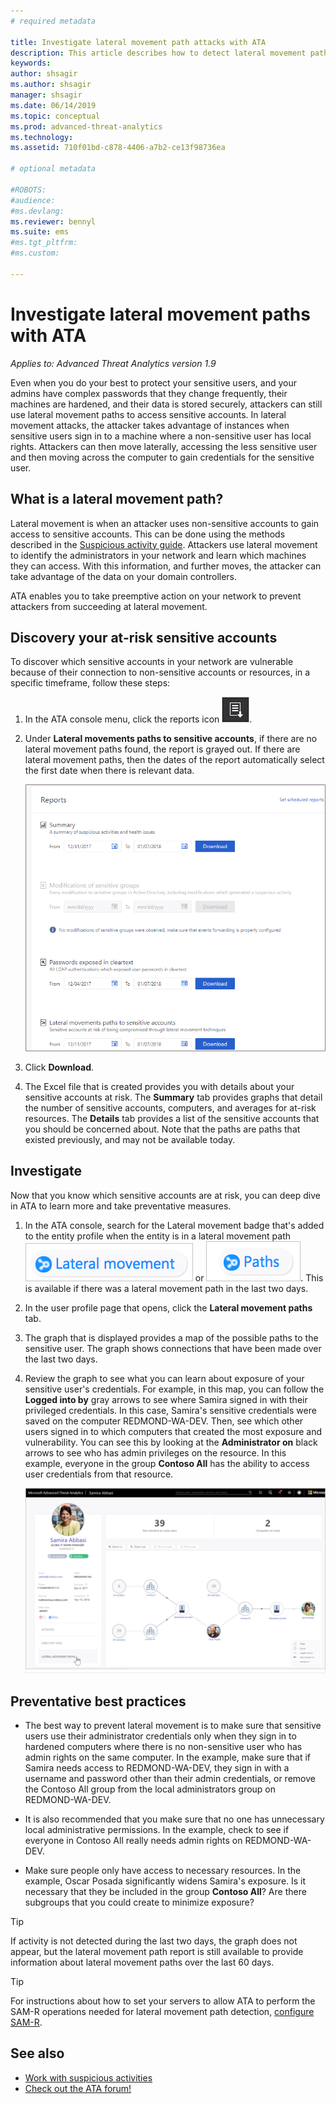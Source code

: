 ```yaml
---
# required metadata

title: Investigate lateral movement path attacks with ATA
description: This article describes how to detect lateral movement path attacks with Advanced Threat Analytics (ATA).
keywords:
author: shsagir
ms.author: shsagir
manager: shsagir
ms.date: 06/14/2019
ms.topic: conceptual
ms.prod: advanced-threat-analytics
ms.technology:
ms.assetid: 710f01bd-c878-4406-a7b2-ce13f98736ea

# optional metadata

#ROBOTS:
#audience:
#ms.devlang:
ms.reviewer: bennyl
ms.suite: ems
#ms.tgt_pltfrm:
#ms.custom:

---
```


# Investigate lateral movement paths with ATA


*Applies to: Advanced Threat Analytics version 1.9*

Even when you do your best to protect your sensitive users, and your admins have complex passwords that they change frequently, their machines are hardened, and their data is stored securely, attackers can still use lateral movement paths to access sensitive accounts. In lateral movement attacks, the attacker takes advantage of instances when sensitive users sign in to a machine where a non-sensitive user has local rights. Attackers can then move laterally, accessing the less sensitive user and then moving across the computer to gain credentials for the sensitive user. 

## What is a lateral movement path?

Lateral movement is when an attacker uses non-sensitive accounts to gain access to sensitive accounts. This can be done using the methods described in the [Suspicious activity guide](suspicious-activity-guide.md). Attackers use lateral movement to identify the administrators in your network and learn which machines they can access. With this information, and further moves, the attacker can take advantage of the data on your domain controllers. 

ATA enables you to take preemptive action on your network to prevent attackers from succeeding at lateral movement.

## Discovery your at-risk sensitive accounts

To discover which sensitive accounts in your network are vulnerable because of their connection to non-sensitive accounts or resources, in a specific timeframe, follow these steps: 

1. In the ATA console menu, click the reports icon ![reports icon](media/ata-report-icon.png).

2. Under **Lateral movements paths to sensitive accounts**, if there are no lateral movement paths found, the report is grayed out. If there are lateral movement paths, then the dates of the report automatically select the first date when there is relevant data. 

   ![reports](media/reports.png)

3. Click **Download**.

4. The Excel file that is created provides you with details about your sensitive accounts at risk. The **Summary** tab provides graphs that detail the number of sensitive accounts, computers, and averages for at-risk resources. The **Details** tab provides a list of the sensitive accounts that you should be concerned about. Note that the paths are paths that existed previously, and may not be available today.


## Investigate

Now that you know which sensitive accounts are at risk, you can deep dive in ATA to learn more and take preventative measures.

1. In the ATA console, search for the Lateral movement badge that's added to the entity profile when the entity is in a lateral movement path ![lateral icon](media/lateral-movement-icon.png) or ![path icon](media/paths-icon.png). This is available if there was a lateral movement path in the last two days.

2. In the user profile page that opens, click the **Lateral movement paths** tab.

3. The graph that is displayed provides a map of the possible paths to the sensitive user. The graph shows connections that have been made over the last two days.

4. Review the graph to see what you can learn about exposure of your sensitive user's credentials. For example, in this map, you can follow the **Logged into by** gray arrows to see where Samira signed in with their privileged credentials. In this case, Samira's sensitive credentials were saved on the computer REDMOND-WA-DEV. Then, see which other users signed in to which computers that created the most exposure and vulnerability. You can see this by looking at the **Administrator on** black arrows to see who has admin privileges on the resource. In this example, everyone in the group **Contoso All** has the ability to access user credentials from that resource.  

   ![User profile lateral movement paths](media/user-profile-lateral-movement-paths.png)


## Preventative best practices

- The best way to prevent lateral movement is to make sure that sensitive users use their administrator credentials only when they sign in to hardened computers where there is no non-sensitive user who has admin rights on the same computer. In the example, make sure that if Samira needs access to REDMOND-WA-DEV, they sign in with a username and password other than their admin credentials, or remove the Contoso All group from the local administrators group on REDMOND-WA-DEV.

- It is also recommended that you make sure that no one has unnecessary local administrative permissions. In the example, check to see if everyone in Contoso All really needs admin rights on REDMOND-WA-DEV.

- Make sure people only have access to necessary resources. In the example, Oscar Posada significantly widens Samira's exposure. Is it necessary that they be included in the group **Contoso All**? Are there subgroups that you could create to minimize exposure?

> [!TIP]
> If activity is not detected during the last two days, the graph does not appear, but the lateral movement path report is still available to provide information about lateral movement paths over the last 60 days.

> [!TIP]
> For instructions about how to set your servers to allow ATA to perform the SAM-R operations needed for lateral movement path detection, [configure SAM-R](install-ata-step9-samr.md).




## See also
- [Work with suspicious activities](working-with-suspicious-activities.md)
- [Check out the ATA forum!](https://social.technet.microsoft.com/Forums/security/home?forum=mata)

